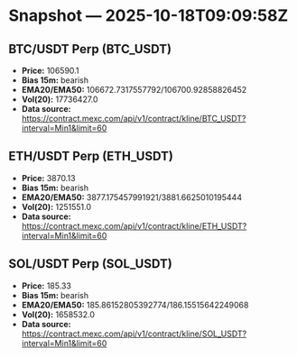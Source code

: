 # Snapshot — 2025-10-18T09:09:58Z

## BTC/USDT Perp (BTC_USDT)
- **Price:** 106590.1
- **Bias 15m:** bearish
- **EMA20/EMA50:** 106672.7317557792/106700.92858826452
- **Vol(20):** 17736427.0
- **Data source:** https://contract.mexc.com/api/v1/contract/kline/BTC_USDT?interval=Min1&limit=60

## ETH/USDT Perp (ETH_USDT)
- **Price:** 3870.13
- **Bias 15m:** bearish
- **EMA20/EMA50:** 3877.175457991921/3881.6625010195444
- **Vol(20):** 1251551.0
- **Data source:** https://contract.mexc.com/api/v1/contract/kline/ETH_USDT?interval=Min1&limit=60

## SOL/USDT Perp (SOL_USDT)
- **Price:** 185.33
- **Bias 15m:** bearish
- **EMA20/EMA50:** 185.86152805392774/186.15515642249068
- **Vol(20):** 1658532.0
- **Data source:** https://contract.mexc.com/api/v1/contract/kline/SOL_USDT?interval=Min1&limit=60
